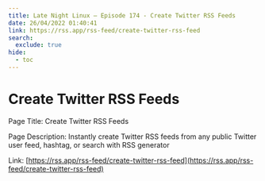 ```yaml
---
title: Late Night Linux – Episode 174 - Create Twitter RSS Feeds
date: 26/04/2022 01:40:41
link: https://rss.app/rss-feed/create-twitter-rss-feed
search:
  exclude: true
hide:
  - toc
---
```


# Create Twitter RSS Feeds

Page Title: Create Twitter RSS Feeds

Page Description: Instantly create Twitter RSS feeds from any public Twitter user feed, hashtag, or search with RSS generator 

Link: [https://rss.app/rss-feed/create-twitter-rss-feed](https://rss.app/rss-feed/create-twitter-rss-feed)